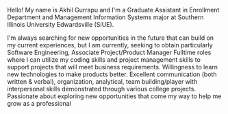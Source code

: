 Hello! My name is Akhil Gurrapu and I'm a Graduate Assistant in Enrollment Department and Management Information Systems major at Southern Illinois University Edwardsville (SIUE). 

I'm always searching for new opportunities in the future that can build on my current experiences, but I am currently, seeking to obtain particularly Software Engineering,
Associate Project/Product Manager Fulltime roles where I can utilize my coding skills and project management skills to support projects that will meet business requirements.
Willingness to learn new technologies to make products better. Excellent communication (both written & verbal), organization, analytical, team building/player with interpersonal 
skills demonstrated through various college projects. Passionate about exploring new opportunities that come my way to help me grow as a professional
